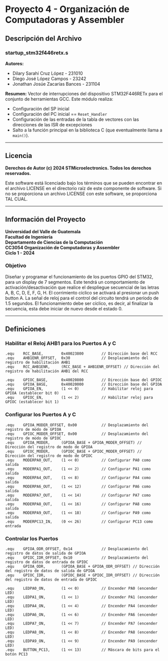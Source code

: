 # Proyecto 4 - Organización de Computadoras y Assembler

## Descripción del Archivo

### startup_stm32f446retx.s

**Autores:**
- Dilary Sarahí Cruz López - 231010
- Diego José López Campos - 23242
- Jonathan Josúe Zacarías Bances - 231104

**Resumen:**
Vector de interrupciones del dispositivo STM32F446RETx para el conjunto de herramientas GCC. Este módulo realiza:
- Configuración del SP inicial
- Configuración del PC inicial == `Reset_Handler`
- Configuración de las entradas de la tabla de vectores con las direcciones de las ISR de excepciones
- Salto a la función principal en la biblioteca C (que eventualmente llama a `main()`).

---

## Licencia

**Derechos de Autor (c) 2024 STMicroelectronics. Todos los derechos reservados.**

Este software está licenciado bajo los términos que se pueden encontrar en el archivo LICENSE en el directorio raíz de este componente de software. Si no se proporciona un archivo LICENSE con este software, se proporciona TAL CUAL.

---

## Información del Proyecto

**Universidad del Valle de Guatemala**  
**Facultad de Ingeniería**  
**Departamento de Ciencias de la Computación**  
**CC3054 Organización de Computadoras y Assembler**  
**Ciclo 1 - 2024**  

### Objetivo

Diseñar y programar el funcionamiento de los puertos GPIO del STM32, para un display de 7 segmentos. Este tendrá un comportamiento de activación/desactivación que realice el despliegue secuencial de las letras A, B, C, D, E, F, G, H. El corrimiento cíclico se activará al presionar un push button A. La señal de reloj para el control del circuito tendrá un período de 1.5 segundos. El funcionamiento debe ser cíclico, es decir, al finalizar la secuencia, esta debe iniciar de nuevo desde el estado 0.

---

## Definiciones

### Habilitar el Reloj AHB1 para los Puertos A y C

```assembly
.equ    RCC_BASE,        0x40023800        // Dirección base del RCC
.equ    AHB1ENR_OFFSET,  0x30              // Desplazamiento del registro de habilitación AHB1
.equ    RCC_AHB1ENR,     (RCC_BASE + AHB1ENR_OFFSET) // Dirección del registro de habilitación AHB1 del RCC

.equ    GPIOC_BASE,      0x40020800        // Dirección base del GPIOC
.equ    GPIOA_BASE,      0x40020000        // Dirección base del GPIOA
.equ    GPIOA_EN,        (1 << 0)          // Habilitar reloj para GPIOA (establecer bit 0)
.equ    GPIOC_EN,        (1 << 2)          // Habilitar reloj para GPIOC (establecer bit 1)

```
### Configurar los Puertos A y C
```assembly
.equ    GPIOA_MODER_OFFSET, 0x00           // Desplazamiento del registro de modo de GPIOA
.equ    GPIOC_MODER_OFFSET, 0x00           // Desplazamiento del registro de modo de GPIOC
.equ    GPIOA_MODER,     (GPIOA_BASE + GPIOA_MODER_OFFSET) // Dirección del registro de modo de GPIOA
.equ    GPIOC_MODER,     (GPIOC_BASE + GPIOC_MODER_OFFSET) // Dirección del registro de modo de GPIOC
.equ    MODERPA0_OUT,    (1 << 0)          // Configurar PA0 como salida
.equ    MODERPA1_OUT,    (1 << 2)          // Configurar PA1 como salida
.equ    MODERPA4_OUT,    (1 << 8)          // Configurar PA4 como salida
.equ    MODERPA6_OUT,    (1 << 12)         // Configurar PA6 como salida
.equ    MODERPA7_OUT,    (1 << 14)         // Configurar PA7 como salida
.equ    MODERPA8_OUT,    (1 << 16)         // Configurar PA8 como salida
.equ    MODERPA9_OUT,    (1 << 18)         // Configurar PA9 como salida
.equ    MODERPC13_IN,    (0 << 26)         // Configurar PC13 como entrada
```

### Controlar los Puertos
```assembly
.equ    GPIOA_ODR_OFFSET, 0x14             // Desplazamiento del registro de datos de salida de GPIOA
.equ    GPIOC_IDR_OFFSET, 0x10             // Desplazamiento del registro de datos de entrada de GPIOC
.equ    GPIOA_ODR,       (GPIOA_BASE + GPIOA_ODR_OFFSET) // Dirección del registro de datos de salida de GPIOA
.equ    GPIOC_IDR,       (GPIOC_BASE + GPIOC_IDR_OFFSET) // Dirección del registro de datos de entrada de GPIOC

.equ    LEDPA0_ON,       (1 << 0)          // Encender PA0 (encender LED)
.equ    LEDPA1_ON,       (1 << 1)          // Encender PA1 (encender LED)
.equ    LEDPA4_ON,       (1 << 4)          // Encender PA4 (encender LED)
.equ    LEDPA6_ON,       (1 << 6)          // Encender PA6 (encender LED)
.equ    LEDPA7_ON,       (1 << 7)          // Encender PA7 (encender LED)
.equ    LEDPA8_ON,       (1 << 8)          // Encender PA8 (encender LED)
.equ    LEDPA9_ON,       (1 << 9)          // Encender PA9 (encender LED)
.equ    BUTTON_PC13,     (1 << 13)         // Máscara de bits para el botón PC13

```
